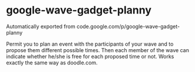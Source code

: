 # google-wave-gadget-planny
Automatically exported from code.google.com/p/google-wave-gadget-planny

Permit you to plan an event with the participants of your wave and to propose them different possible times. Then each member of the wave can indicate whether he/she is free for each proposed time or not. Works exactly the same way as doodle.com.

